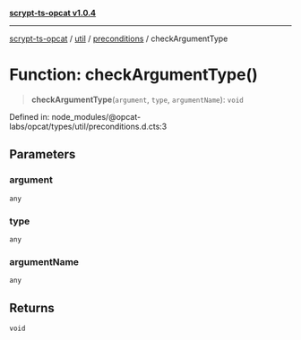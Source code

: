 [**scrypt-ts-opcat v1.0.4**](../../../../../README.md)

***

[scrypt-ts-opcat](../../../../../README.md) / [util](../../../README.md) / [preconditions](../README.md) / checkArgumentType

# Function: checkArgumentType()

> **checkArgumentType**(`argument`, `type`, `argumentName`): `void`

Defined in: node\_modules/@opcat-labs/opcat/types/util/preconditions.d.cts:3

## Parameters

### argument

`any`

### type

`any`

### argumentName

`any`

## Returns

`void`
